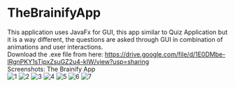 # TheBrainifyApp
This application uses JavaFx for GUI, this app similar to Quiz Application but it is a way different, the questions are asked through GUI in combination of animations and user interactions.<br>
Download the .exe file from here: https://drive.google.com/file/d/1E0DMbe-lRgnPKY1sTipxZsuGZ2u4-kIW/view?usp=sharing
<br>Screenshots: The Brainify App<br>
![1](https://user-images.githubusercontent.com/34341190/43644277-db720f94-974b-11e8-99bb-43aecc00d6a3.jpg)
![2](https://user-images.githubusercontent.com/34341190/43644278-dc11a5ea-974b-11e8-94e3-588a369b5550.jpg)
![3](https://user-images.githubusercontent.com/34341190/43644282-dcb0cb52-974b-11e8-96e3-767513f9f510.jpg)
![4](https://user-images.githubusercontent.com/34341190/43644284-dd34b1e2-974b-11e8-9200-087f3336c82e.jpg)
![5](https://user-images.githubusercontent.com/34341190/43644286-ddfaa262-974b-11e8-8021-5db48a893c80.jpg)
![6](https://user-images.githubusercontent.com/34341190/43644288-de9be5aa-974b-11e8-902a-9a51ad888c63.jpg)
![7](https://user-images.githubusercontent.com/34341190/43644290-df28b80e-974b-11e8-8dc2-9b2b92c430df.jpg)

